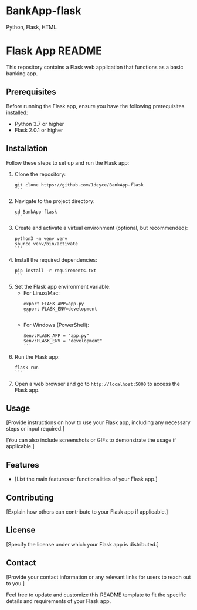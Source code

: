 # BankApp-flask
Python, Flask, HTML.

# Flask App README

This repository contains a Flask web application that functions as a basic banking app.

## Prerequisites

Before running the Flask app, ensure you have the following prerequisites installed:

- Python 3.7 or higher
- Flask 2.0.1 or higher

## Installation

Follow these steps to set up and run the Flask app:

1. Clone the repository:
   `````shell
   git clone https://github.com/1deyce/BankApp-flask 
   ```

2. Navigate to the project directory:
   ````shell
   cd BankApp-flask
   ```

3. Create and activate a virtual environment (optional, but recommended):
   ````shell
   python3 -m venv venv
   source venv/bin/activate
   ```

4. Install the required dependencies:
   ````shell
   pip install -r requirements.txt
   ```

5. Set the Flask app environment variable:
   - For Linux/Mac:
     ````shell
     export FLASK_APP=app.py
     export FLASK_ENV=development
     ```

   - For Windows (PowerShell):
     ````shell
     $env:FLASK_APP = "app.py"
     $env:FLASK_ENV = "development"
     ```

6. Run the Flask app:
   ````shell
   flask run
   ```

7. Open a web browser and go to `http://localhost:5000` to access the Flask app.

## Usage

[Provide instructions on how to use your Flask app, including any necessary steps or input required.]

[You can also include screenshots or GIFs to demonstrate the usage if applicable.]

## Features

- [List the main features or functionalities of your Flask app.]

## Contributing

[Explain how others can contribute to your Flask app if applicable.]

## License

[Specify the license under which your Flask app is distributed.]

## Contact

[Provide your contact information or any relevant links for users to reach out to you.]

Feel free to update and customize this README template to fit the specific details and requirements of your Flask app.
